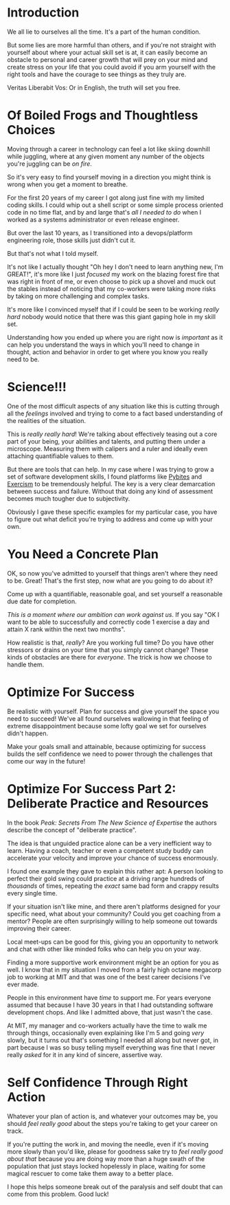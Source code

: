 <!--
.. title: Hacking The Wetware 3: Veritas Liberabit Vos
.. slug: veritas-liberabit-vos-the-truth-will-set-you-free
.. date: 2024-09-28 20:33:02 UTC-04:00
.. tags: 
.. category: 
.. link: 
.. description: 
.. type: text
-->

# Introduction

We all lie to ourselves all the time. It's a part of the human condition.

But some lies are more harmful than others, and if you're not straight with
yourself about where your actual skill set is at, it can easily become an
obstacle to personal and career growth that will prey on your mind and create
stress on your life that you could avoid if you arm yourself with the right
tools and have the courage to see things as they truly are.

Veritas Liberabit Vos: Or in English, the truth will set you free.

# Of Boiled Frogs and Thoughtless Choices

Moving through a career in technology can feel a lot like skiing downhill while
juggling, where at any given moment any number of the objects you're juggling
can be *on fire*.

So it's very easy to find yourself moving in a direction you might think is
wrong when you get a moment to breathe.

For the first 20 years of my career I got along just fine with my limited coding
skills. I could whip out a shell script or some simple process oriented code in
no time flat, and by and large that's *all I needed to do* when I worked as a
systems administrator or even release engineer.

But over the last 10 years, as I transitioned into a devops/platform engineering
role, those skills just didn't cut it.

But that's not what I told myself.

It's not like I actually thought "Oh hey I don't need to learn anything new, I'm
GREAT!", it's more like I just *focused* my work on the blazing forest fire that
was right in front of me, or even choose to pick up a shovel and muck out the
stables instead of noticing that my co-workers were taking more risks by taking
on more challenging and complex tasks.

It's more like I convinced myself that if I could be seen to be working *really
hard* nobody would notice that there was this giant gaping hole in my skill set.

Understanding how you ended up where you are right now is *important* as it can
help you understand the ways in which you'll need to change in thought, action
and behavior in order to get where you know you really need to be.

# Science!!!

One of the most difficult aspects of any situation like this is cutting through
all the *feelings* involved and trying to come to a fact based understanding of
the realities of the situation.

This is *really really hard*! We're talking about effectively teasing out a core
part of your being, your abilities and talents, and putting them under a
microscope. Measuring them with calipers and a ruler and ideally even attaching
quantifiable values to them.

But there are tools that can help. In my case where I was trying to grow a set
of software development skills, I found platforms like
[Pybites](https://pybit.es/) and [Exercism](https://exercism.org/) to be
tremendously helpful. The key is a very clear demarcation between success and
failure. Without that doing any kind of assessment becomes much tougher due to
subjectivity.

Obviously I gave these specific examples for my particular case, you have to
figure out what deficit you're trying to address and come up with your own.

# You Need a Concrete Plan

OK, so now you've admitted to yourself that things aren't where they need to be.
Great! That's the first step, now what are you going to do about it?

Come up with a quantifiable, reasonable goal, and set yourself a reasonable due
date for completion.

_This is a moment where our ambition can work against us_. If you say "OK I want
to be able to successfully and correctly code 1 exercise a day and attain X rank
within the next two months".

How realistic is that, *really*? Are you working full time? Do you have other
stressors or drains on your time that you simply cannot change? These kinds of
obstacles are there for *everyone*. The trick is how we choose to handle them.

# Optimize For Success

Be realistic with yourself. Plan for success and give yourself the space you
need to succeed! We've all found ourselves wallowing in that feeling of extreme
disappointment because some lofty goal we set for ourselves didn't happen.

Make your goals small and attainable, because optimizing for success builds the
self confidence we need to power through the challenges that come our way in the
future!

# Optimize For Success Part 2: Deliberate Practice and Resources

In the book _Peak: Secrets From The New Science of Expertise_ the authors
describe the concept of "deliberate practice".

The idea is that unguided practice alone can be a very inefficient way to
learn. Having a coach, teacher or even a competent study buddy can accelerate your
velocity and improve your chance of success enormously.

I found one example they gave to explain this rather apt: A person looking to
perfect their gold swing could practice at a driving range hundreds of
*thousands* of times, repeating the *exact* same bad form and crappy results
every single time.

If your situation isn't like mine, and there aren't platforms designed for your
specific need, what about your community? Could you get coaching from a mentor?
People are often surprisingly willing to help someone out towards improving
their career.

Local meet-ups can be good for this, giving you an opportunity to network and
chat with other like minded folks who can help you on your way.

Finding a more supportive work environment might be an option for you as well. I
know that in my situation I moved from a fairly high octane megacorp job to
working at MIT and that was one of the best career decisions I've ever made.

People in this environment have *time* to support me. For years everyone assumed
that because I have 30 years in that I had outstanding software development
chops. And like I admitted above, that just wasn't the case.

At MIT, my manager and co-workers actually have the time to walk me through
things, occasionally even explaining like I'm 5 and going *very* slowly, but it
turns out that's something I needed all along but never got, in part because I
was so busy telling myself everything was fine that I never really *asked* for
it in any kind of sincere, assertive way.

# Self Confidence Through Right Action

Whatever your plan of action is, and whatever your outcomes may be, you should
*feel really good* about the steps you're taking to get your career on track.

If you're putting the work in, and moving the needle, even if it's moving more
slowly than you'd like, please for goodness sake try to *feel really good about
that* because you are doing way more than a huge swath of the population that
just stays locked hopelessly in place, waiting for some magical rescuer to come
take them away to a better place.

I hope this helps someone break out of the paralysis and self doubt that can
come from this problem. Good luck!
